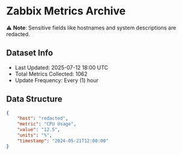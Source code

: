 # Zabbix Metrics Archive

⚠️ **Note**: Sensitive fields like hostnames and system descriptions are redacted.

## Dataset Info
- Last Updated: 2025-07-12 18:00 UTC
- Total Metrics Collected: 1062
- Update Frequency: Every (1) hour

## Data Structure
```json
{
    "host": "redacted",
    "metric": "CPU Usage",
    "value": "12.5",
    "units": "%",
    "timestamp": "2024-05-21T12:00:00"
}
```

